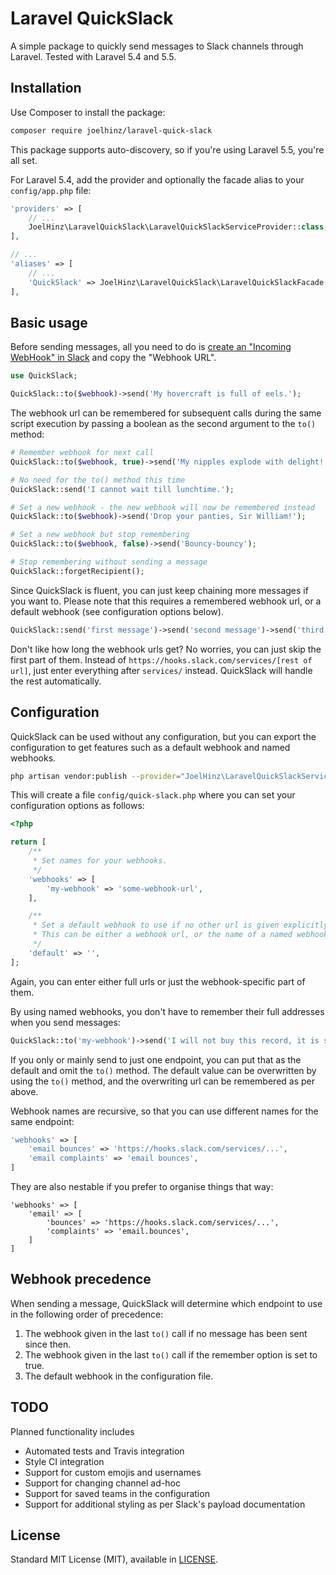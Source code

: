 # Laravel QuickSlack

A simple package to quickly send messages to Slack channels through Laravel. Tested with Laravel 5.4 and 5.5.

## Installation

Use Composer to install the package:

```bash
composer require joelhinz/laravel-quick-slack
```

This package supports auto-discovery, so if you're using Laravel 5.5, you're all set.

For Laravel 5.4, add the provider and optionally the facade alias to your `config/app.php` file:

```php
'providers' => [
    // ...
    JoelHinz\LaravelQuickSlack\LaravelQuickSlackServiceProvider::class,
],

// ...
'aliases' => [
    // ...
    'QuickSlack' => JoelHinz\LaravelQuickSlack\LaravelQuickSlackFacade::class,
],
```

## Basic usage

Before sending messages, all you need to do is [create an "Incoming WebHook" in Slack](https://www.slack.com/services/new/incoming-webhook) and copy the "Webhook URL".

```php
use QuickSlack;

QuickSlack::to($webhook)->send('My hovercraft is full of eels.');
```

The webhook url can be remembered for subsequent calls during the same script execution by passing a boolean as the second argument to the `to()` method:

```php
# Remember webhook for next call
QuickSlack::to($webhook, true)->send('My nipples explode with delight!');

# No need for the to() method this time
QuickSlack::send('I cannot wait till lunchtime.');

# Set a new webhook - the new webhook will now be remembered instead
QuickSlack::to($webhook)->send('Drop your panties, Sir William!');

# Set a new webhook but stop remembering
QuickSlack::to($webhook, false)->send('Bouncy-bouncy');

# Stop remembering without sending a message
QuickSlack::forgetRecipient();
```

Since QuickSlack is fluent, you can just keep chaining more messages if you want to. Please note that this requires a remembered webhook url, or a default webhook (see configuration options below).

```php
QuickSlack::send('first message')->send('second message')->send('third message');
```

Don't like how long the webhook urls get? No worries, you can just skip the first part of them. Instead of `https://hooks.slack.com/services/[rest of url]`, just enter everything after `services/` instead. QuickSlack will handle the rest automatically.

## Configuration

QuickSlack can be used without any configuration, but you can export the configuration to get features such as a default webhook and named webhooks.

```bash
php artisan vendor:publish --provider="JoelHinz\LaravelQuickSlackServiceProvider"
```

This will create a file `config/quick-slack.php` where you can set your configuration options as follows:

```php
<?php

return [
    /**
     * Set names for your webhooks.
     */
    'webhooks' => [
        'my-webhook' => 'some-webhook-url',
    ],

    /**
     * Set a default webhook to use if no other url is given explicitly.
     * This can be either a webhook url, or the name of a named webhook above.
     */
    'default' => '',
];
```

Again, you can enter either full urls or just the webhook-specific part of them.

By using named webhooks, you don't have to remember their full addresses when you send messages:

```php
QuickSlack::to('my-webhook')->send('I will not buy this record, it is scratched.');
```

If you only or mainly send to just one endpoint, you can put that as the default and omit the `to()` method. The default value can be overwritten by using the `to()` method, and the overwriting url can be remembered as per above.

Webhook names are recursive, so that you can use different names for the same endpoint:

```php
'webhooks' => [
    'email bounces' => 'https://hooks.slack.com/services/...',
    'email complaints' => 'email bounces',
]
```

They are also nestable if you prefer to organise things that way:

```
'webhooks' => [
    'email' => [
        'bounces' => 'https://hooks.slack.com/services/...',
        'complaints' => 'email.bounces',
    ]
]
```

## Webhook precedence

When sending a message, QuickSlack will determine which endpoint to use in the following order of precedence:

1. The webhook given in the last `to()` call if no message has been sent since then.
2. The webhook given in the last `to()` call if the remember option is set to true.
3. The default webhook in the configuration file.

## TODO

Planned functionality includes

* Automated tests and Travis integration
* Style CI integration
* Support for custom emojis and usernames
* Support for changing channel ad-hoc
* Support for saved teams in the configuration
* Support for additional styling as per Slack's payload documentation

## License

Standard MIT License (MIT), available in [LICENSE](LICENSE).